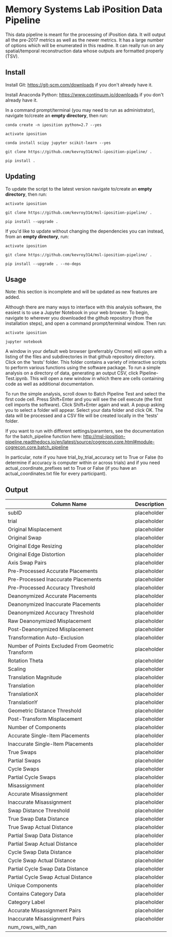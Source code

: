 Memory Systems Lab iPosition Data Pipeline
==========================================

This data pipeline is meant for the processing of iPosition data. It will output all the pre-2017 metrics as well as the newer metrics. It has a large number of options which will be enumerated in this readme. It can really run on any spatial/temporal reconstruction data whose outputs are formatted properly (TSV).

Install
-------

Install Git: https://git-scm.com/downloads if you don't already have it.

Install Anaconda Python: https://www.continuum.io/downloads if you don't already have it.

In a command prompt/terminal (you may need to run as administrator), navigate to/create an **empty directory**, then run:

    conda create -n iposition python=2.7 --yes
    
    activate iposition
    
    conda install scipy jupyter scikit-learn --yes
    
    git clone https://github.com/kevroy314/msl-iposition-pipeline/ .
    
    pip install .
    

Updating
--------

To update the script to the latest version navigate to/create an **empty directory**, then run:

    activate iposition
    
    git clone https://github.com/kevroy314/msl-iposition-pipeline/ .
    
    pip install --upgrade .
    

If you'd like to update without changing the dependencies you can instead, from an **empty directory**, run:


    activate iposition
    
    git clone https://github.com/kevroy314/msl-iposition-pipeline/ .
    
    pip install --upgrade . --no-deps
    

Usage
-----

Note: this section is incomplete and will be updated as new features are added.

Although there are many ways to interface with this analysis software, the easiest is to use a Jupyter Notebook in your web browser. To begin, navigate to wherever you downloaded the github repository (from the installation steps), and open a command prompt/terminal window. Then run:

    activate iposition
    
    jupyter notebook
    

A window in your default web browser (preferrably Chrome) will open with a listing of the files and subdirectories in that github repository directory. Click on the 'tests' folder. This folder contains a variety of interactive scripts to perform various functions using the software package. To run a simple analysis on a directory of data, generating an output CSV, click Pipeline-Test.ipynb. This will open a new window in which there are cells containing code as well as additional documentation.

To run the simple analysis, scroll down to Batch Pipeline Test and select the first code cell. Press Shift+Enter and you will see the cell execute (the first cell imports the software). Click Shift+Enter again and wait. A popup asking you to select a folder will appear. Select your data folder and click OK. The data will be processed and a CSV file will be created locally in the 'tests' folder. 

If you want to run with different settings/paramters, see the documentation for the batch_pipeline function here: http://msl-iposition-pipeline.readthedocs.io/en/latest/source/cogrecon.core.html#module-cogrecon.core.batch_pipeline

In particular, note if you have trial_by_trial_accuracy set to True or False (to determine if accuracy is computer within or across trials) and if you need actual_coordinate_prefixes set to True or False (if you have an actual_coordinates.txt file for every participant).

Output
--------

| Column Name | Description |
| ---      | ---       |
| subID | placeholder |
| trial | placeholder |
| Original Misplacement | placeholder |
| Original Swap | placeholder |
| Original Edge Resizing | placeholder |
| Original Edge Distortion | placeholder |
| Axis Swap Pairs | placeholder |
| Pre-Processed Accurate Placements | placeholder |
| Pre-Processed Inaccurate Placements | placeholder |
| Pre-Processed Accuracy Threshold | placeholder |
| Deanonymized Accurate Placements | placeholder |
| Deanonymized Inaccurate Placements | placeholder |
| Deanonymized Accuracy Threshold | placeholder |
| Raw Deanonymized Misplacement | placeholder |
| Post-Deanonymized Misplacement | placeholder |
| Transformation Auto-Exclusion | placeholder |
| Number of Points Excluded From Geometric Transform | placeholder |
| Rotation Theta | placeholder |
| Scaling | placeholder |
| Translation Magnitude | placeholder |
| Translation | placeholder |
| TranslationX | placeholder |
| TranslationY | placeholder |
| Geometric Distance Threshold | placeholder |
| Post-Transform Misplacement | placeholder |
| Number of Components | placeholder |
| Accurate Single-Item Placements | placeholder |
| Inaccurate Single-Item Placements | placeholder |
| True Swaps | placeholder |
| Partial Swaps | placeholder |
| Cycle Swaps | placeholder |
| Partial Cycle Swaps | placeholder |
| Misassignment | placeholder |
| Accurate Misassignment | placeholder |
| Inaccurate Misassignment | placeholder |
| Swap Distance Threshold | placeholder |
| True Swap Data Distance | placeholder |
| True Swap Actual Distance | placeholder |
| Partial Swap Data Distance | placeholder |
| Partial Swap Actual Distance | placeholder |
| Cycle Swap Data Distance | placeholder |
| Cycle Swap Actual Distance | placeholder |
| Partial Cycle Swap Data Distance | placeholder |
| Partial Cycle Swap Actual Distance | placeholder |
| Unique Components | placeholder |
| Contains Category Data | placeholder |
| Category Label | placeholder |
| Accurate Misassignment Pairs | placeholder |
| Inaccurate Misassignment Pairs | placeholder |
| num_rows_with_nan| | placeholder |
